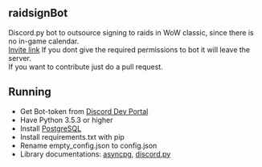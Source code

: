 ## raidsignBot

Discord.py bot to outsource signing to raids in WoW classic, since there is no in-game calendar.   
[Invite link](https://discordapp.com/api/oauth2/authorize?client_id=577447640652840960&permissions=268561648&scope=bot)
If you dont give the required permissions to bot it will leave the server.   
If you want to contribute just do a pull request.

## Running

- Get Bot-token from [Discord Dev Portal](https://discordapp.com/developers/applications)
- Have Python 3.5.3 or higher
- Install [PostgreSQL](https://www.postgresql.org/)
- Install requirements.txt with pip
- Rename empty_config.json to config.json
- Library documentations: [asyncpg](https://magicstack.github.io/asyncpg/current/index.html), 
[discord.py](https://discordpy.readthedocs.io/en/latest/index.html#)